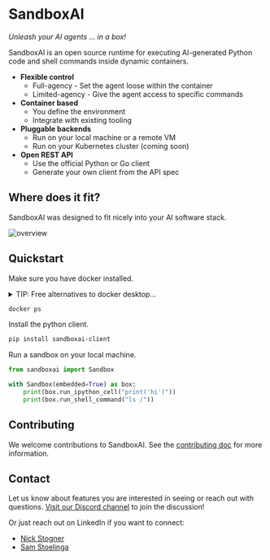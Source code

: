 # SandboxAI

*Unleash your AI agents ... in a box!*

SandboxAI is an open source runtime for executing AI-generated Python code and shell commands inside dynamic containers.

* **Flexible control**
  * Full-agency - Set the agent loose within the container
  * Limited-agency - Give the agent access to specific commands
* **Container based**
  * You define the environment
  * Integrate with existing tooling
* **Pluggable backends**
  * Run on your local machine or a remote VM
  * Run on your Kubernetes cluster (coming soon)
* **Open REST API**
  * Use the official Python or Go client
  * Generate your own client from the API spec

## Where does it fit?

SandboxAI was designed to fit nicely into your AI software stack.

![overview](./diagrams/overview.excalidraw.png)

## Quickstart

Make sure you have docker installed.

<details>
<summary>TIP: Free alternatives to docker desktop...</summary>

* On a mac? Checkout [colima](https://github.com/abiosoft/colima).
* On linux? Use [docker engine](https://docs.docker.com/engine/install/).
</details>

```bash
docker ps
```

Install the python client.

```bash
pip install sandboxai-client
```

Run a sandbox on your local machine.

```python
from sandboxai import Sandbox

with Sandbox(embedded=True) as box:
    print(box.run_ipython_cell("print('hi')"))
    print(box.run_shell_command("ls /"))
```

## Contributing

We welcome contributions to SandboxAI. See the [contributing doc](contributing.md) for more information.

## Contact

Let us know about features you are interested in seeing or reach out with questions. [Visit our Discord channel](https://discord.gg/JeXhcmjZVm) to join the discussion!

Or just reach out on LinkedIn if you want to connect:

* [Nick Stogner](https://www.linkedin.com/in/nstogner/)
* [Sam Stoelinga](https://www.linkedin.com/in/samstoelinga/)
